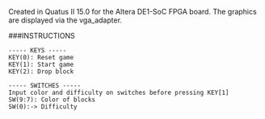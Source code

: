 Created in Quatus II 15.0 for the Altera DE1-SoC FPGA board.
The graphics are displayed via the vga_adapter.

###INSTRUCTIONS

    ----- KEYS -----
    KEY(0): Reset game
    KEY(1): Start game
    KEY(2): Drop block

    ----- SWITCHES -----
    Input color and difficulty on switches before pressing KEY[1]
    SW(9:7): Color of blocks
    SW(0):-> Difficulty